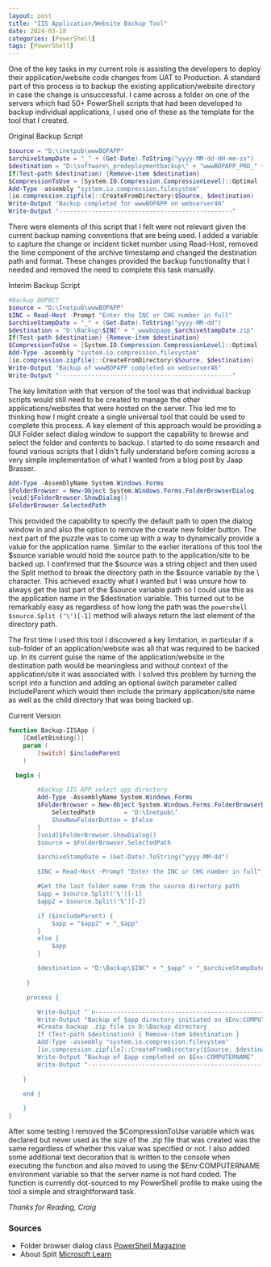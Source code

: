```yaml
---
layout: post
title: "IIS Application/Website Backup Tool"
date: 2024-03-18
categories: [PowerShell]
tags: [PowerShell]
---
```


One of the key tasks in my current role is assisting the developers to deploy their application/website code changes from UAT to Production. A standard part of this process is to backup the existing application/website directory in case the change is unsuccessful. I came across a folder on one of the servers which had 50+ PowerShell scripts that had been developed to backup individual applications, I used one of these as the template for the tool that I created.

Original Backup Script

```powershell
$source = "D:\inetpub\wwwBOPAPP"
$archiveStampDate = "_" + (Get-Date).ToString("yyyy-MM-dd-HH-mm-ss")
$destination = "D:\software\_predeploymentbackup\" + "wwwBOPAPP_PRD_" + $archiveStampDate + "_.zip"
If(Test-path $destination) {Remove-item $destination}
$CompressionToUse = [System.IO.Compression.CompressionLevel]::Optimal
Add-Type -assembly "system.io.compression.filesystem"
[io.compression.zipfile]::CreateFromDirectory($Source, $destination)
Write-Output "Backup completed for wwwBOPAPP on webserver46"
Write-Output "------------------------------------------------"
```

There were elements of this script that I felt were not relevant given the current backup naming conventions that are being used. I added a variable to capture the change or incident ticket number using Read-Host, removed the time component of the archive timestamp and changed the destination path and format. These changes provided the backup functionality that I needed and removed the need to complete this task manually.

Interim Backup Script
```powershell
#Backup BOPBCT
$source = "D:\Inetpub\wwwBOPAPP"
$INC = Read-Host -Prompt "Enter the INC or CHG number in full"
$archiveStampDate = "_" + (Get-Date).ToString("yyyy-MM-dd")
$destination = "D:\Backup\$INC" + "_wwwbopapp_$archiveStampDate.zip"
If(Test-path $destination) {Remove-item $destination}
$CompressionToUse = [System.IO.Compression.CompressionLevel]::Optimal
Add-Type -assembly "system.io.compression.filesystem"
[io.compression.zipfile]::CreateFromDirectory($Source, $destination)
Write-Output "Backup of wwwBOPAPP completed on webserver46"
Write-Output "------------------------------------------------"
```

The key limitation with that version of the tool was that individual backup scripts would still need to be created to manage the other applications/websites that were hosted on the server. This led me to thinking how I might create a single universal tool that could be used to complete this process. A key element of this approach would be providing a GUI Folder select dialog window to support the capability to browse and select the folder and contents to backup. I started to do some research and found various scripts that I didn't fully understand before coming across a very simple implementation of what I wanted from a blog post by Jaap Brasser.
```powershell
Add-Type -AssemblyName System.Windows.Forms
$FolderBrowser = New-Object System.Windows.Forms.FolderBrowserDialog
[void]$FolderBrowser.ShowDialog()
$FolderBrowser.SelectedPath
```

This provided the capability to specify the default path to open the dialog window in and also the option to remove the create new folder button. The next part of the puzzle was to come up with a way to dynamically provide a value for the application name. Similar to the earlier iterations of this tool the $source variable would hold the source path to the application/site to be backed up. I confirmed that the $source was a string object and then used the Split method to break the directory path in the $source variable by the \ character. This achieved exactly what I wanted but I was unsure how to always get the last part of the $source variable path so I could use this as the application name in the $destination variable. This turned out to be remarkably easy as regardless of how long the path was the ```powershell $source.Split ('\')[-1]``` method will always return the last element of the directory path.

The first time I used this tool I discovered a key limitation, in particular if a sub-folder of an application/website was all that was required to be backed up. In its current guise the name of the application/website in the destination path would be meaningless and without context of the application/site it was associated with. I solved this problem by turning the script into a function and adding an optional switch parameter called IncludeParent which would then include the primary application/site name as well as the child directory that was being backed up.

Current Version
```powershell
function Backup-IISApp {
    [CmdletBinding()]
    param (
        [switch] $includeParent
    )

  begin {

        #Backup IIS APP select app directory
        Add-Type -AssemblyName System.Windows.Forms
        $FolderBrowser = New-Object System.Windows.Forms.FolderBrowserDialog -Property @{
            SelectedPath        = 'D:\Inetpub\’
            ShowNewFolderButton = $false
        }
        [void]$FolderBrowser.ShowDialog()
        $source = $FolderBrowser.SelectedPath

        $archiveStampDate = (Get-Date).ToString("yyyy-MM-dd")

        $INC = Read-Host -Prompt "Enter the INC or CHG number in full"

        #Get the last folder name from the source directory path
        $app = $source.Split('\')[-1]
        $app2 = $source.Split('\')[-2]

        if ($includeParent) {
            $app = "$app2" + "_$app"
        }
        else {
            $app
        }

        $destination = "D:\Backup\$INC" + "_$app" + "_$archiveStampDate.zip"

     }

     process {

        Write-Output "`n------------------------------------------------"
        Write-Output "Backup of $app directory initiated on $Env:COMPUTERNAME`n"
        #Create backup .zip file in D:\Backup directory
        If (Test-path $destination) { Remove-item $destination }
        Add-Type -assembly "system.io.compression.filesystem"
        [io.compression.zipfile]::CreateFromDirectory($Source, $destination)
        Write-Output "Backup of $app completed on $Env:COMPUTERNAME"
        Write-Output "------------------------------------------------`n"

    }

    end {

    }
}
```
After some testing I removed the $CompressionToUse variable which was declared but never used as the size of the .zip file that was created was the same regardless of whether this value was specified or not. I also added some additional text decoration that is written to the console when executing the function and also moved to using the $Env:COMPUTERNAME environment variable so that the server name is not hard coded. The function is currently dot-sourced to my PowerShell profile to make using the tool a simple and straightforward task.

*Thanks for Reading,*
*Craig*

### Sources

- Folder browser dialog class [PowerShell Magazine](https://powershellmagazine.com/2013/06/28/pstip-using-the-system-windows-forms-folderbrowserdialog-class/)
- About Split [Microsoft Learn](https://learn.microsoft.com/en-us/powershell/module/microsoft.powershell.core/about/about_split?view=powershell-7.4)

